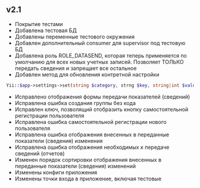v2.1
-
* Покрытие тестами
* Добавлена тестовая БД
* Добавлены переменные тестового окружения
* Добавлен дополнительный consumer для supervisor под тестовую БД
* Добавлена роль ROLE_DATASEND, которая теперь применяется по умолчанию для всех новых учетных записей. Позволяет ТОЛЬКО передать сведения и запрещает все остальное
* Добавлен метод для обновления контретной настройки
```php
Yii::$app->settings->set(string $category, strng $key, string|int $value);
```   
* Исправлено отображения формы передачи показателей (сведений)
* Исправлена ошибка создания группы без кода
* Исправлен ключ, позволящий отобразить кнопку самостоятельной регистрации пользователя
* Исправлена ошибка самостоятельной регистрации нового пользователя
* Исправлена ошибка отображения внесенных в переданные показатели (сведения) изменения
* Исправлена ошибка отображения необходимых к передаче сведений (отчетов)
* Изменен порядок сортировки отображения внесенных в переданные показатели (сведения) изменений
* Изменены конфиги приложения
* Изменены точки входа в приложение, включая тестовые